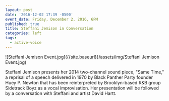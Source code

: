 ```yaml
---
layout: post
date: '2016-12-02 17:39 -0500'
event_date: Friday, December 2, 2016, 6PM
published: true
title: Steffani Jemison in Conversation
categories: left
tags:
  - active-voice
---
```

![Steffani Jemison Event.jpg]({{site.baseurl}}/assets/img/Steffani Jemison Event.jpg)


Steffani Jemison presents her 2014 two-channel sound piece, "Same Time," a reprisal of a speech delivered in 1970 by Black Panther Party founder Huey P. Newton that has been reinterpreted by Brooklyn-based R&B group Sidetrack Boyz as a vocal improvisation. Her presentation will be followed by a conversation with Steffani and artist David Hartt.
